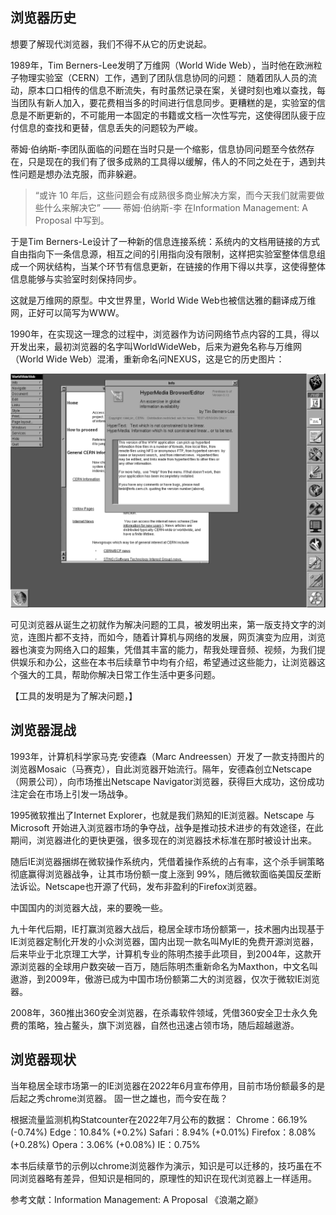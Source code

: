 ## 浏览器历史

想要了解现代浏览器，我们不得不从它的历史说起。

1989年，Tim Berners-Lee发明了万维网（World Wide Web），当时他在欧洲粒子物理实验室（CERN）工作，遇到了团队信息协同的问题：
随着团队人员的流动，原本口口相传的信息不断流失，有时虽然记录在案，关键时刻也难以查找，每当团队有新人加入，要花费相当多的时间进行信息同步。更糟糕的是，实验室的信息是不断更新的，不可能用一本固定的书籍或文档一次性写完，这使得团队疲于应付信息的查找和更替，信息丢失的问题较为严峻。

蒂姆·伯纳斯-李团队面临的问题在当时只是一个缩影，信息协同问题至今依然存在，只是现在的我们有了很多成熟的工具得以缓解，伟人的不同之处在于，遇到共性问题是想办法克服，而非躲避。

> “或许 10 年后，这些问题会有成熟很多商业解决方案，而今天我们就需要做些什么来解决它” —— 蒂姆·伯纳斯-李 在Information Management: A Proposal 中写到。

于是Tim Berners-Le设计了一种新的信息连接系统：系统内的文档用链接的方式自由指向下一条信息源，相互之间的引用指向没有限制，这样把实验室整体信息组成一个网状结构，当某个环节有信息更新，在链接的作用下得以共享，这使得整体信息能够与实验室时刻保持同步。

这就是万维网的原型。中文世界里，World Wide Web也被信达雅的翻译成万维网，正好可以简写为WWW。

1990年，在实现这一理念的过程中，浏览器作为访问网络节点内容的工具，得以开发出来，最初浏览器的名字叫WorldWideWeb，后来为避免名称与万维网（World Wide Web）混淆，重新命名问NEXUS，这是它的历史图片：

![WorldWideWeb](./image/part01/worldwideweb.png)

可见浏览器从诞生之初就作为解决问题的工具，被发明出来，第一版支持文字的浏览，连图片都不支持，而如今，随着计算机与网络的发展，网页演变为应用，浏览器也演变为网络入口的超集，凭借其丰富的能力，帮我处理音频、视频，为我们提供娱乐和办公，这些在本书后续章节中均有介绍，希望通过这些能力，让浏览器这个强大的工具，帮助你解决日常工作生活中更多问题。

【工具的发明是为了解决问题，】

## 浏览器混战

1993年，计算机科学家马克·安德森（Marc Andreessen）开发了一款支持图片的浏览器Mosaic（马赛克），自此浏览器开始流行。隔年，安德森创立Netscape（网景公司），向市场推出Netscape Navigator浏览器，获得巨大成功，这份成功注定会在市场上引发一场战争。

1995微软推出了Internet Explorer，也就是我们熟知的IE浏览器。Netscape 与 Microsoft 开始进入浏览器市场的争夺战，战争是推动技术进步的有效途径，在此期间，浏览器进化的更快更强，很多现在的浏览器技术标准在那时被设计出来。

随后IE浏览器捆绑在微软操作系统内，凭借着操作系统的占有率，这个杀手锏策略彻底赢得浏览器战争，让其市场份额一度上涨到 99%，随后微软面临美国反垄断法诉讼。Netscape也开源了代码，发布非盈利的Firefox浏览器。

中国国内的浏览器大战，来的要晚一些。

九十年代后期，IE打赢浏览器大战后，稳居全球市场份额第一，技术圈内出现基于IE浏览器定制化开发的小众浏览器，国内出现一款名叫MyIE的免费开源浏览器，后来毕业于北京理工大学，计算机专业的陈明杰接手此项目，到2004年，这款开源浏览器的全球用户数突破一百万，随后陈明杰重新命名为Maxthon，中文名叫遨游，到2009年，傲游已成为中国市场份额第二大的浏览器，仅次于微软IE浏览器。

2008年，360推出360安全浏览器，在杀毒软件领域，凭借360安全卫士永久免费的策略，独占鳌头，旗下浏览器，自然也迅速占领市场，随后超越遨游。


## 浏览器现状

当年稳居全球市场第一的IE浏览器在2022年6月宣布停用，目前市场份额最多的是后起之秀chrome浏览器。
固一世之雄也，而今安在哉？

根据流量监测机构Statcounter在2022年7月公布的数据：
Chrome：66.19% (-0.74%)
Edge：10.84% (+0.2%)
Safari：8.94% (+0.01%)
Firefox：8.08% (+0.28%)
Opera：3.06% (+0.08%)
IE：0.75% 

本书后续章节的示例以chrome浏览器作为演示，知识是可以迁移的，技巧虽在不同浏览器略有差异，但知识是相同的，原理性的知识在现代浏览器上一样适用。

参考文献：Information Management: A Proposal
《浪潮之巅》

